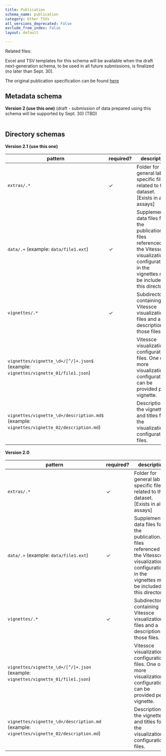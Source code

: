 ```yaml
---
title: Publication
schema_name: publication
category: Other TSVs
all_versions_deprecated: False
exclude_from_index: False
layout: default

---
```


Related files:

Excel and TSV templates for this schema will be available when the draft next-generation schema, to be used in all future submissions, is finalized (no later than Sept. 30).

The original publication specification can be found [here](https://hubmapconsortium.github.io/ingest-validation-tools/publication/)

## Metadata schema


<summary><b>Version 2 (use this one)</b> (draft - submission of data prepared using this schema will be supported by Sept. 30) (TBD)</summary>



<br>

## Directory schemas
<summary><b>Version 2.1 (use this one)</b></summary>

| pattern | required? | description |
| --- | --- | --- |
| <code>extras\/.*</code> | ✓ | Folder for general lab-specific files related to the dataset. [Exists in all assays] |
| <code>data\/.+</code> (example: <code>data/file1.ext</code>) | ✓ | Supplementary data files for the publication. All files referenced by the Vitessce visualization configurations in the vignettes must be included in this directory. |
| <code>vignettes\/.*</code> | ✓ | Subdirectory containing Vitessce visualization files and a description of those files. |
| <code>vignettes\/vignette_\d+\/[^\/]+\.json$</code> (example: <code>vignettes/vignette_01/file1.json</code>) |  | Vitessce visualization configuration files. One or more visualization configurations can be provided per vignette. |
| <code>vignettes\/vignette_\d+\/description\.md$</code> (example: <code>vignettes/vignette_02/description.md</code>) |  | Description of the vignette and titles for the visualization configuration files. |

<summary><b>Version 2.0</b></summary>

| pattern | required? | description |
| --- | --- | --- |
| <code>extras\/.*</code> | ✓ | Folder for general lab-specific files related to the dataset. [Exists in all assays] |
| <code>data\/.+</code> (example: <code>data/file1.ext</code>) | ✓ | Supplementary data files for the publication. All files referenced by the Vitessce visualization configurations in the vignettes must be included in this directory. |
| <code>vignettes\/.*</code> | ✓ | Subdirectory containing Vitessce visualization files and a description of those files. |
| <code>vignettes\/vignette_\d+\/[^\/]+\.json</code> (example: <code>vignettes/vignette_01/file1.json</code>) |  | Vitessce visualization configuration files. One or more visualization configurations can be provided per vignette. |
| <code>vignettes\/vignette_\d+\/description\.md</code> (example: <code>vignettes/vignette_02/description.md</code>) |  | Description of the vignette and titles for the visualization configuration files. |

